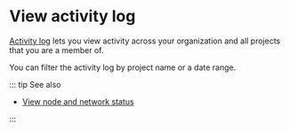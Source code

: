 # View activity log

[Activity log](https://console.chainstack.com/events) lets you view activity across your organization and all projects that you are a member of.

You can filter the activity log by project name or a date range.

::: tip See also

* [View node and network status](/platform/view-node-and-network-status)

:::
